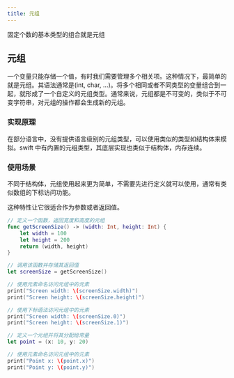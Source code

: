 ```yaml
---
title: 元组
---
```


固定个数的基本类型的组合就是元组

## 元组

一个变量只能存储一个值，有时我们需要管理多个相关项。这种情况下，最简单的就是元组。其语法通常是(int, char, ...)。将多个相同或者不同类型的变量组合到一起，就形成了一个自定义的元组类型。通常来说，元组都是不可变的，类似于不可变字符串，对元组的操作都会生成新的元组。

### 实现原理

在部分语言中，没有提供语言级别的元组类型，可以使用类似的类型如结构体来模拟。swift 中有内置的元组类型，其底层实现也类似于结构体，内存连续。

### 使用场景

不同于结构体，元组使用起来更为简单，不需要先进行定义就可以使用，通常有类似数组的下标访问功能。

这种特性让它很适合作为参数或者返回值。

```swift
// 定义一个函数，返回宽度和高度的元组
func getScreenSize() -> (width: Int, height: Int) {
    let width = 100
    let height = 200
    return (width, height)
}

// 调用该函数并存储其返回值
let screenSize = getScreenSize()

// 使用元素命名访问元组中的元素
print("Screen width: \(screenSize.width)")
print("Screen height: \(screenSize.height)")

// 使用下标语法访问元组中的元素
print("Screen width: \(screenSize.0)")
print("Screen height: \(screenSize.1)")

// 定义一个元组并将其分配给常量
let point = (x: 10, y: 20)

// 使用元素命名访问元组中的元素
print("Point x: \(point.x)")
print("Point y: \(point.y)")
```
